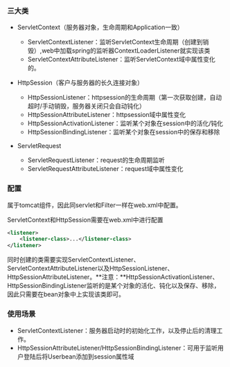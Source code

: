 ### 三大类

- ServletContext（服务器对象，生命周期和Application一致）
  - ServletContextListener：监听ServletContext生命周期（创建到销毁）,web中加载spring的监听器ContextLoaderListener就实现该类
  - ServletContextAttributeListener：监听ServletContext域中属性变化的。

- HttpSession（客户与服务器的长久连接对象）
  - HttpSessionListener：httpsession的生命周期（第一次获取创建，自动超时/手动销毁，服务器关闭只会自动钝化）
  - HttpSessionAttributeListener：httpsession域中属性变化
  - HttpSessionActivationListener：监听某个对象在session中的活化/钝化
  - HttpSessionBindingListener：监听某个对象在session中的保存和移除
- ServletRequest
  - ServletRequestListener：request的生命周期监听
  - ServletRequestAttributeListener：request域中属性变化

### 配置

属于tomcat组件，因此同servlet和Filter一样在web.xml中配置。

ServletContext和HttpSession需要在web.xml中进行配置

```xml
<listener>
    <listener-class>...</listener-class>
</listener>
```

同时创建的类需要实现ServletContextListener、ServletContextAttributeListener以及HttpSessionListener、HttpSessionAttributeListener。**注意：**HttpSessionActivationListener、HttpSessionBindingListener监听的是某个对象的活化、钝化以及保存、移除，因此只需要在bean对象中上实现该类即可。

### 使用场景

- ServletContextListener：服务器启动时的初始化工作，以及停止后的清理工作。
- HttpSessionAttributeListener/HttpSessionBindingListener：可用于监听用户登陆后将Userbean添加到session属性域